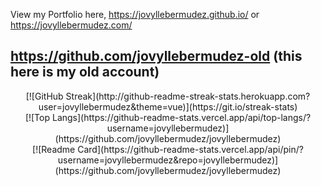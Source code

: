 View my Portfolio here, https://jovyllebermudez.github.io/ or https://jovyllebermudez.com/

## https://github.com/jovyllebermudez-old (this here is my old account)


<!---
jovyllebermudez/jovyllebermudez is a ✨ special ✨ repository because its `README.md` (this file) appears on your GitHub profile.
You can click the Preview link to take a look at your changes. 
--->


<!---
test changes 3
--->
<center>
[![GitHub Streak](http://github-readme-streak-stats.herokuapp.com?user=jovyllebermudez&theme=vue)](https://git.io/streak-stats)
<br />
[![Top Langs](https://github-readme-stats.vercel.app/api/top-langs/?username=jovyllebermudez)](https://github.com/jovyllebermudez/jovyllebermudez)

<br />
[![Readme Card](https://github-readme-stats.vercel.app/api/pin/?username=jovyllebermudez&repo=jovyllebermudez)](https://github.com/jovyllebermudez/jovyllebermudez)

</center>
